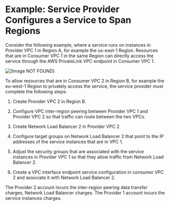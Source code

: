 # Example: Service Provider Configures a Service to Span Regions<a name="vpc-inter-region-peering-provider-side"></a>

Consider the following example, where a service runs on instances in Provider VPC 1 in Region A, for example the us\-east\-1 Region\. Resources that are in Consumer VPC 1 in the same Region can directly access the service through the AWS PrivateLink VPC endpoint in Consumer VPC 1\.

![\[Image NOT FOUND\]](http://docs.aws.amazon.com/vpc/latest/userguide/images/inter-region-peering-provider-side.png)

To allow resources that are in Consumer VPC 2 in Region B, for example the eu\-west\-1 Region to privately access the service, the service provider must complete the following steps:

1. Create Provider VPC 2 in Region B\.

1. Configure VPC inter\-region peering between Provider VPC 1 and Provider VPC 2 so that traffic can route between the two VPCs\.

1. Create Network Load Balancer 2 in Provider VPC 2\.

1. Configure target groups on Network Load Balancer 2 that point to the IP addresses of the service instances that are in VPC 1\.

1. Adjust the security groups that are associated with the service instances in Provider VPC 1 so that they allow traffic from Network Load Balancer 2\.

1. Create a VPC interface endpoint service configuration in consumer VPC 2 and associate it with Network Load Balancer 2\.

 The Provider 2 account incurs the inter\-region peering data transfer charges, Network Load Balancer charges\. The Provider 1 account incurs the service instances charges\.
